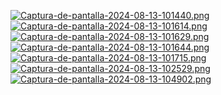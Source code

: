 

[![Captura-de-pantalla-2024-08-13-101440.png](https://i.postimg.cc/XYzZd00X/Captura-de-pantalla-2024-08-13-101440.png)](https://postimg.cc/pmKXM4rt)
[![Captura-de-pantalla-2024-08-13-101614.png](https://i.postimg.cc/HxGVv4ng/Captura-de-pantalla-2024-08-13-101614.png)](https://postimg.cc/kVcJBSW1)
[![Captura-de-pantalla-2024-08-13-101629.png](https://i.postimg.cc/MH5HGCD6/Captura-de-pantalla-2024-08-13-101629.png)](https://postimg.cc/QKBh4nww)
[![Captura-de-pantalla-2024-08-13-101644.png](https://i.postimg.cc/v8tcXndJ/Captura-de-pantalla-2024-08-13-101644.png)](https://postimg.cc/Z00b5CnH)
[![Captura-de-pantalla-2024-08-13-101715.png](https://i.postimg.cc/3NYWY82f/Captura-de-pantalla-2024-08-13-101715.png)](https://postimg.cc/dkNJ9KHG)
[![Captura-de-pantalla-2024-08-13-102529.png](https://i.postimg.cc/tCR7cgqY/Captura-de-pantalla-2024-08-13-102529.png)](https://postimg.cc/Rq8M64nB)
[![Captura-de-pantalla-2024-08-13-104902.png](https://i.postimg.cc/Wb9tcPzS/Captura-de-pantalla-2024-08-13-104902.png)](https://postimg.cc/Ln1mjwzZ)
